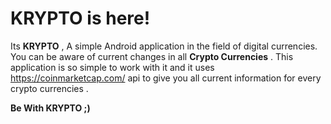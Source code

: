 # KRYPTO is here!

Its **KRYPTO** , A simple Android application in the field of digital currencies.
You can be aware of current changes in all **Crypto Currencies** . 
This application is so simple to work with it and it uses https://coinmarketcap.com/ api to give you all current information for every crypto currencies .

**Be With KRYPTO  ;)** 

